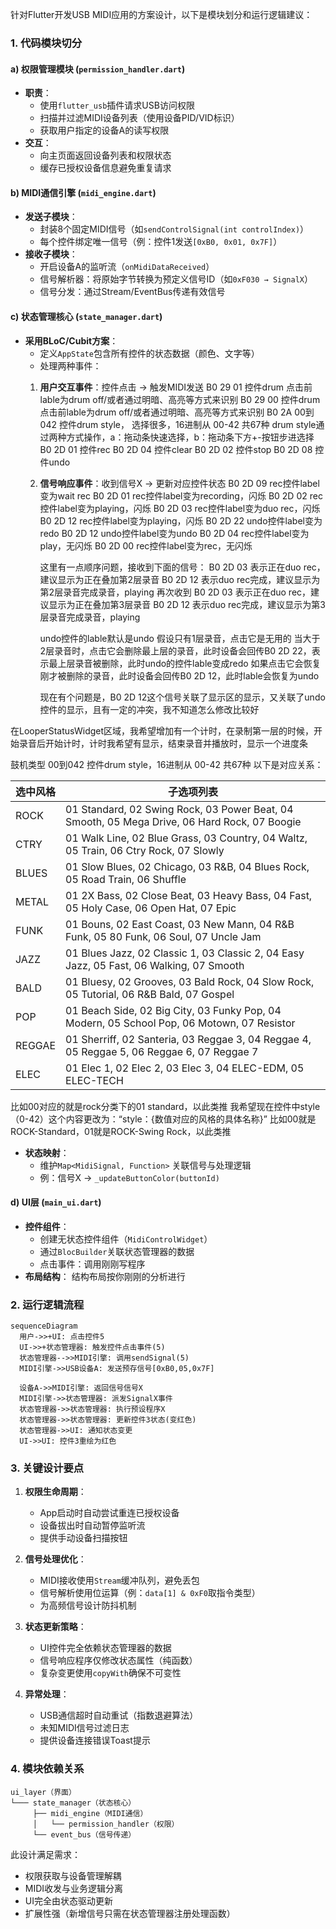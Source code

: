 针对Flutter开发USB MIDI应用的方案设计，以下是模块划分和运行逻辑建议：

### 1. 代码模块切分
#### a) 权限管理模块 (`permission_handler.dart`)
- **职责**：
  - 使用`flutter_usb`插件请求USB访问权限
  - 扫描并过滤MIDI设备列表（使用设备PID/VID标识）
  - 获取用户指定的设备A的读写权限
- **交互**：
  - 向主页面返回设备列表和权限状态
  - 缓存已授权设备信息避免重复请求

#### b) MIDI通信引擎 (`midi_engine.dart`)
- **发送子模块**：
  - 封装8个固定MIDI信号（如`sendControlSignal(int controlIndex)`）
  - 每个控件绑定唯一信号（例：控件1发送`[0xB0, 0x01, 0x7F]`）
- **接收子模块**：
  - 开启设备A的监听流（`onMidiDataReceived`）
  - 信号解析器：将原始字节转换为预定义信号ID（如`0xF030 → SignalX`）
  - 信号分发：通过Stream/EventBus传递有效信号

#### c) 状态管理核心 (`state_manager.dart`)
- **采用BLoC/Cubit方案**：
  - 定义`AppState`包含所有控件的状态数据（颜色、文字等）
  - 处理两种事件：
  1. **用户交互事件**：控件点击 → 触发MIDI发送
        B0    29    01  控件drum 点击前lable为drum off/或者通过明暗、高亮等方式来识别
        B0    29    00  控件drum 点击前lable为drum off/或者通过明暗、高亮等方式来识别
        B0    2A    00到042   控件drum style， 选择很多，16进制从 00-42 共67种
        drum style通过两种方式操作，a：拖动条快速选择，b：拖动条下方+-按钮步进选择
        B0    2D    01       控件rec
        B0    2D    04       控件clear
        B0    2D    02       控件stop
        B0    2D    08       控件undo

  2. **信号响应事件**：收到信号X → 更新对应控件状态
        B0    2D    09  rec控件label变为wait rec
        B0    2D    01  rec控件label变为recording，闪烁
        B0    2D    02  rec控件label变为playing，闪烁
        B0    2D    03  rec控件label变为duo rec，闪烁
        B0    2D    12  rec控件label变为playing，闪烁
        B0    2D    22  undo控件label变为redo
        B0    2D    12  undo控件label变为undo
        B0    2D    04  rec控件label变为play，无闪烁
        B0    2D    00  rec控件label变为rec，无闪烁

        这里有一点顺序问题，接收到下面的信号：
        B0    2D    03  表示正在duo rec，建议显示为正在叠加第2层录音
        B0    2D    12  表示duo rec完成，建议显示为第2层录音完成录音，playing
        再次收到
        B0    2D    03  表示正在duo rec，建议显示为正在叠加第3层录音
        B0    2D    12  表示duo rec完成，建议显示为第3层录音完成录音，playing

        undo控件的lable默认是undo
        假设只有1层录音，点击它是无用的
        当大于2层录音时，点击它会删除最上层的录音，此时设备会回传B0    2D    22，表示最上层录音被删除，此时undo的控件lable变成redo
        如果点击它会恢复刚才被删除的录音，此时设备会回传B0    2D    12，此时lable会恢复为undo

        现在有个问题是，B0    2D    12这个信号关联了显示区的显示，又关联了undo控件的显示，且有一定的冲突，我不知道怎么修改比较好


在LooperStatusWidget区域，我希望增加有一个计时，在录制第一层的时候，开始录音后开始计时，计时我希望有显示，结束录音并播放时，显示一个进度条





鼓机类型
00到042   控件drum style，16进制从 00-42 共67种
以下是对应关系：


| 选中风格 | 子选项列表 |
|----------|-------------|
| ROCK     | 01 Standard, 02 Swing Rock, 03 Power Beat, 04 Smooth, 05 Mega Drive, 06 Hard Rock, 07 Boogie |
| CTRY     | 01 Walk Line, 02 Blue Grass, 03 Country, 04 Waltz, 05 Train, 06 Ctry Rock, 07 Slowly |
| BLUES    | 01 Slow Blues, 02 Chicago, 03 R&B, 04 Blues Rock, 05 Road Train, 06 Shuffle |
| METAL    | 01 2X Bass, 02 Close Beat, 03 Heavy Bass, 04 Fast, 05 Holy Case, 06 Open Hat, 07 Epic |
| FUNK     | 01 Bouns, 02 East Coast, 03 New Mann, 04 R&B Funk, 05 80 Funk, 06 Soul, 07 Uncle Jam |
| JAZZ     | 01 Blues Jazz, 02 Classic 1, 03 Classic 2, 04 Easy Jazz, 05 Fast, 06 Walking, 07 Smooth |
| BALD     | 01 Bluesy, 02 Grooves, 03 Bald Rock, 04 Slow Rock, 05 Tutorial, 06 R&B Bald, 07 Gospel |
| POP      | 01 Beach Side, 02 Big City, 03 Funky Pop, 04 Modern, 05 School Pop, 06 Motown, 07 Resistor |
| REGGAE   | 01 Sherriff, 02 Santeria, 03 Reggae 3, 04 Reggae 4, 05 Reggae 5, 06 Reggae 6, 07 Reggae 7 |
| ELEC     | 01 Elec 1, 02 Elec 2, 03 Elec 3, 04 ELEC-EDM, 05 ELEC-TECH |

比如00对应的就是rock分类下的01 standard，以此类推
我希望现在控件中style（0-42）这个内容更改为：“style：{数值对应的风格的具体名称}” 比如00就是ROCK-Standard，01就是ROCK-Swing Rock，以此类推




- **状态映射**：
  - 维护`Map<MidiSignal, Function>` 关联信号与处理逻辑
  - 例：信号X → `_updateButtonColor(buttonId)`








#### d) UI层 (`main_ui.dart`)
- **控件组件**：
  - 创建无状态控件组件（`MidiControlWidget`）
  - 通过`BlocBuilder`关联状态管理器的数据
  - 点击事件：调用刚刚写程序
- **布局结构**：
  结构布局按你刚刚的分析进行

### 2. 运行逻辑流程
```mermaid
sequenceDiagram
  用户->>+UI: 点击控件5
  UI->>+状态管理器: 触发控件点击事件(5)
  状态管理器-->>MIDI引擎: 调用sendSignal(5)
  MIDI引擎->>USB设备A: 发送预存信号[0xB0,05,0x7F]
  
  设备A->>MIDI引擎: 返回信号信号X
  MIDI引擎->>状态管理器: 派发SignalX事件
  状态管理器->>状态管理器: 执行预设程序X
  状态管理器->>状态管理器: 更新控件3状态(变红色)
  状态管理器->>UI: 通知状态变更
  UI->>UI: 控件3重绘为红色
```

### 3. 关键设计要点
1. **权限生命周期**：
   - App启动时自动尝试重连已授权设备
   - 设备拔出时自动暂停监听流
   - 提供手动设备扫描按钮

2. **信号处理优化**：
   - MIDI接收使用`Stream`缓冲队列，避免丢包
   - 信号解析使用位运算（例：`data[1] & 0xF0`取指令类型）
   - 为高频信号设计防抖机制

3. **状态更新策略**：
   - UI控件完全依赖状态管理器的数据
   - 信号响应程序仅修改状态属性（纯函数）
   - 复杂变更使用`copyWith`确保不可变性

4. **异常处理**：
   - USB通信超时自动重试（指数退避算法）
   - 未知MIDI信号过滤日志
   - 提供设备连接错误Toast提示

### 4. 模块依赖关系
```
ui_layer（界面）
└─── state_manager（状态核心）
     ├── midi_engine（MIDI通信）
     │   └── permission_handler（权限）
     └── event_bus（信号传递）
```

此设计满足需求：
- 权限获取与设备管理解耦
- MIDI收发与业务逻辑分离
- UI完全由状态驱动更新
- 扩展性强（新增信号只需在状态管理器注册处理函数）